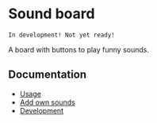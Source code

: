 # Sound board

```text
In development! Not yet ready!
```

A board with buttons to play funny sounds.

## Documentation

* [Usage](docs/usage.md)
* [Add own sounds](docs/add-own-sounds.md)
* [Development](docs/development.md)
